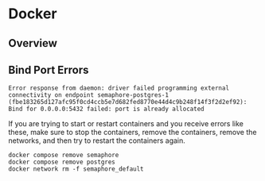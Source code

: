 # Docker

## Overview

## Bind Port Errors

```
Error response from daemon: driver failed programming external connectivity on endpoint semaphore-postgres-1 (fbe183265d127afc95f0cd4ccb5e7d682fed8770e44d4c9b248f14f3f2d2ef92): Bind for 0.0.0.0:5432 failed: port is already allocated
```

If you are trying to start or restart containers and you receive errors like these, make sure to stop the containers, remove the containers, remove the networks, and then try to restart the containers again.

```
docker compose remove semaphore
docker compose remove postgres
docker network rm -f semaphore_default
```
